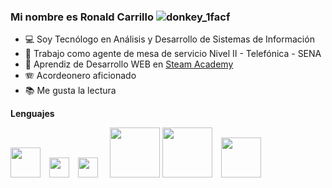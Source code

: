### Mi nombre es Ronald Carrillo ![donkey_1facf](https://github.com/ronaldcarrillo/ronaldcarrillo/assets/66338914/e0491c9b-63ca-461a-8b77-afb23479e682)


- 💻 Soy Tecnólogo en Análisis y Desarrollo de Sistemas de Información
- 🌱 Trabajo como agente de mesa de servicio Nivel II - Telefónica - SENA
- 👯 Aprendiz de Desarrollo WEB en [Steam Academy](https://www.steamacademy.com.co/)
- 🪗 Acordeonero aficionado
- 📚 Me gusta la lectura

**Lenguajes**
<div>
<img src ="https://upload.wikimedia.org/wikipedia/commons/thumb/6/61/HTML5_logo_and_wordmark.svg/800px-HTML5_logo_and_wordmark.svg.png" style="width:3pc;padding-right:10px">
<img src ="https://upload.wikimedia.org/wikipedia/commons/thumb/d/d5/CSS3_logo_and_wordmark.svg/250px-CSS3_logo_and_wordmark.svg.png" style="width:2pc;padding-right:10px">
<img src ="https://upload.wikimedia.org/wikipedia/en/thumb/3/30/Java_programming_language_logo.svg/1200px-Java_programming_language_logo.svg.png" style="width:2pc;padding-right:15px">
<img src ="https://cms.rootstack.com/sites/default/files/inline-images/Python-Symbol_0.png" style="width:5pc">
<img src ="https://d1.awsstatic.com/asset-repository/products/amazon-rds/1024px-MySQL.ff87215b43fd7292af172e2a5d9b844217262571.png" style="width:5pc;padding-right:10px">
<img src ="https://miro.medium.com/v2/resize:fit:1358/0*EROTUI8Yq28Oa3da.png" style="width:4pc">
</div>
